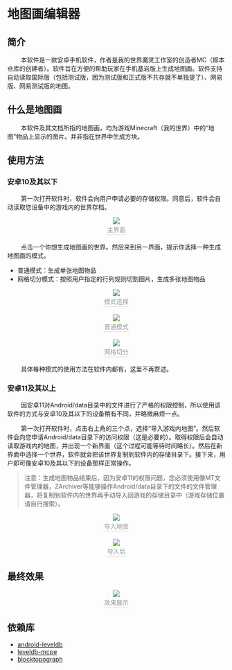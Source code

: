 # 地图画编辑器
## 简介
&nbsp;&nbsp;&nbsp;&nbsp;&nbsp;&nbsp;&nbsp;&nbsp;本软件是一款安卓手机软件，作者是我的世界魔灵工作室的创造者MC（即本仓库的创建者）。软件旨在方便的帮助玩家在手机基岩版上生成地图画。软件支持自动读取国际版（包括测试版，因为测试版和正式版不共存就不单独提了）、网易版、网易测试版的地图。

## 什么是地图画
&nbsp;&nbsp;&nbsp;&nbsp;&nbsp;&nbsp;&nbsp;&nbsp;本软件及其文档所指的地图画，均为游戏Minecraft（我的世界）中的“地图”物品上显示的图片。并非指在世界中生成方块。

## 使用方法

###  安卓10及其以下

&nbsp;&nbsp;&nbsp;&nbsp;&nbsp;&nbsp;&nbsp;&nbsp;第一次打开软件时，软件会向用户申请必要的存储权限。同意后，软件会自动读取您设备中的游戏内的世界存档。
<div align=center><img src="https://s2.loli.net/2022/04/18/aGn4uty8mzMRJTh.jpg"/>
	<br>
  <div style="color:orange; border-bottom: 1px solid #d9d9d9;
    display: inline-block;
    color: #999;
    padding: 2px;">
    主界面
  </div>
</div>
<br>
&nbsp;&nbsp;&nbsp;&nbsp;&nbsp;&nbsp;&nbsp;&nbsp;点击一个你想生成地图画的世界。然后来到另一界面，提示你选择一种生成地图画的模式。

 - 普通模式：生成单张地图物品
 - 网格切分模式：按照用户指定的行列规则切割图片，生成多张地图物品
<div align=center><img src="https://s2.loli.net/2022/04/18/cVS2osEFPth1m4Y.jpg"/>
	<br>
  <div style="color:orange; border-bottom: 1px solid #d9d9d9;
    display: inline-block;
    color: #999;
    padding: 2px;">
    模式选择
  </div>
</div>
<br>
<div align=center><img src="https://s2.loli.net/2022/04/18/KW51zIw6GO2cTeu.jpg"/>
	<br>
  <div style="color:orange; border-bottom: 1px solid #d9d9d9;
    display: inline-block;
    color: #999;
    padding: 2px;">
    普通模式
  </div>
</div>
<br>
<div align=center><img src="https://s2.loli.net/2022/04/18/eNk79xcw4iqHUzr.jpg"/>
	<br>
  <div style="color:orange; border-bottom: 1px solid #d9d9d9;
    display: inline-block;
    color: #999;
    padding: 2px;">
    网格切分
  </div>
</div>
<br>
&nbsp;&nbsp;&nbsp;&nbsp;&nbsp;&nbsp;&nbsp;&nbsp;具体每种模式的使用方法在软件内都有，这里不再赘述。

### 安卓11及其以上
&nbsp;&nbsp;&nbsp;&nbsp;&nbsp;&nbsp;&nbsp;&nbsp;因安卓11对Android/data目录中的文件进行了严格的权限控制，所以使用该软件的方式与安卓10及其以下的设备稍有不同，并略微麻烦一点。

&nbsp;&nbsp;&nbsp;&nbsp;&nbsp;&nbsp;&nbsp;&nbsp;第一次打开软件时，点击右上角的三个点，选择“导入游戏内地图”。然后软件会向您申请Android/data目录下的访问权限（这是必要的）。取得权限后会自动读取游戏内的地图，并出现一个新界面（这个过程可能等待时间略长）。然后在新界面中选择一个世界，软件就会把该世界复制到软件内的存储目录下。接下来，用户即可像安卓10及其以下的设备那样正常操作。

> 注意：生成地图物品结束后，因为安卓11的权限问题，您必须使用像MT文件管理器，ZArchiver等能够操作Android/data目录下的文件的文件管理器，将复制到软件内的世界再手动导入回游戏的存储目录中（游戏存储位置请自行搜索）。

<div align=center><img src="https://s2.loli.net/2022/04/18/bv3YUtuZ8DqMehf.png"/>
	<br>
  <div style="color:orange; border-bottom: 1px solid #d9d9d9;
    display: inline-block;
    color: #999;
    padding: 2px;">
    导入地图
  </div>
</div>
<br>
<div align=center><img src="https://s2.loli.net/2022/04/18/E9lOnISqyj4dbtM.png"/>
	<br>
  <div style="color:orange; border-bottom: 1px solid #d9d9d9;
    display: inline-block;
    color: #999;
    padding: 2px;">
    导入后
  </div>
</div>

## 最终效果

<div align=center><img src="https://s2.loli.net/2022/04/18/MKWkbrTVfXjsucD.jpg"/>
	<br>
  <div style="color:orange; border-bottom: 1px solid #d9d9d9;
    display: inline-block;
    color: #999;
    padding: 2px;">
    效果展示
  </div>
</div>

## 依赖库

 - [android-leveldb](https://github.com/mithrilmania/android-leveldb)
 - [leveldb-mcpe](https://github.com/Mojang/leveldb-mcpe)
 - [blocktopograph](https://github.com/oO0oO0oO0o0o00/blocktopograph)
